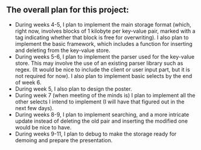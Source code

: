 ## The overall plan for this project:

-	During weeks 4-5, I plan to implement the main storage format (which, right now, involves blocks of 1 kilobyte per key-value pair, marked with a tag indicating whether that block is free for overwriting). I also plan to implement the basic framework, which includes a function for inserting and deleting from the key-value store.
-	During weeks 5-6, I plan to implement the parser used for the key-value store. This may involve the use of an existing parser library such as regex. (It would be nice to include the client or user input part, but it is not required for now). I also plan to implement basic selects by the end of week 6.
-	During week 5, I also plan to design the poster. 
-	During week 7 (when meeting of the minds is) I plan to implement all the other selects I intend to implement (I will have that figured out in the next few days).
-	During weeks 8-9, I plan to implement searching, and a more intricate update instead of deleting the old pair and inserting the modified one would be nice to have. 
-	During weeks 9-11, I plan to debug to make the storage ready for demoing and prepare the presentation.